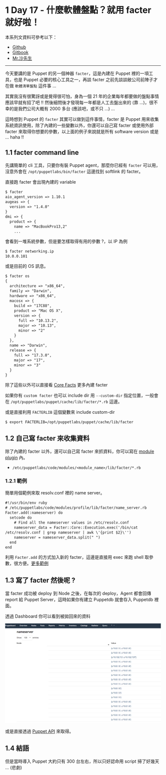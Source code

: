 
# 1 Day 17 - 什麼軟體盤點？就用 facter 就好啦！

本系列文資料可參考以下：

- [Github](https://github.com/shazi7804/ops-puppet-30-days)
- [Gitbook](https://gitbook.com/book/shazi7804/puppet-manage-guide/details)
- [Mr.沙先生](https://shazi.info)

---

今天要講的是 Puppet 的另一個神器 `facter`，這是內建在 Puppet 裡的一項工具，也是 Puppet 必要的核心工具之一，再談 facter 之前先談談敝公司前陣子才在做 `軟體清單盤點` 這件事 ...

其實我沒有很驚訝或是覺得很可怕，身為一個 21 年的企業每年都要做的盤點事情應該早就有招了吧 !! 然後細問後才發現每一年都是人工去盤出來的 (靠 ...)，很不幸的是我們公司大概有 2000 多台 (應該吧，或不只 ...) ... 

這時想到 Puppet 的 `facter` 其實可以做到這件事情，facter 是 Puppet 用來收集系統資訊使用，除了內建的一些變數以外，你還可以自己寫 facter 或使用外部 facter 來取得你想要的參數，以上面的例子來說就是所有 software version 或是 ... haha !!

## 1.1 facter command line

先講簡單的 cli 工具，只要你有裝 Puppet agent，那麼你已經有 `facter` 可以用，沒意外會在 `/opt/puppetlabs/bin/facter` 這邊找到 softlink 的 facter。

直接跑 facter 會出現內建的 variable

```shell
$ facter
aio_agent_version => 1.10.1
augeas => {
  version => "1.4.0"
}
dmi => {
  product => {
    name => "MacBookPro13,2"
    ...
```

會看到一堆系統參數，但是要怎樣取得有用的參數 ?，以 IP 為例

```shell
$ facter networking.ip
10.0.0.101
```

或是目前的 OS 訊息。

```shell
$ facter os
{
  architecture => "x86_64",
  family => "Darwin",
  hardware => "x86_64",
  macosx => {
    build => "17C88",
    product => "Mac OS X",
    version => {
      full => "10.13.2",
      major => "10.13",
      minor => "2"
    }
  },
  name => "Darwin",
  release => {
    full => "17.3.0",
    major => "17",
    minor => "3"
  }
}
```

除了這些以外可以直接看 [Core Facts][core-facts] 更多內建 facter

如果你有 `custom facter` 也可以 include dir 用 `--custom-dir` 指定位置，一般會在 `/opt/puppetlabs/puppet/cache/lib/facter/*.rb` 這邊。

或是直接利用 `FACTERLIB` 這個變數來 include custom-dir

```shell
$ export FACTERLIB=/opt/puppetlabs/puppet/cache/lib/facter
```

## 1.2 自己寫 facter 來收集資料

除了內建的 facter 以外，還可以自己寫 facter 來抓資料，你可以寫在 [module plugin][puppet-module-plugins] 內。

- `/etc/puppetlabs/code/modules/<module_name>/lib/facter/*.rb`

### 1.2.1 範例

簡單用個範例來取 resolv.conf 裡的 name server。

```
#!/usr/bin/env ruby
# /etc/puppetlabs/code/modules/profile/lib/facter/name_server.rb
Facter.add(:nameserver) do
  setcode do
    # Find all the nameserver values in /etc/resolv.conf
    nameserver_data = Facter::Core::Execution.exec('/bin/cat /etc/resolv.conf | grep nameserver | awk \'{print $2}\'')
    nameserver = nameserver_data.split(" ")
  end
end
```

利用 `Facter.add` 的方式加入新的 facter，這邊是直接用 exec 來跑 shell 取參數，很方便。[更多範例][facter-example]

## 1.3 寫了 facter 然後呢 ?

當 facter 成功被 deploy 到 Node 之後，在每次的 deploy，Agent 都會回傳 report 給 Puppet Server，這時如果你有建立 Puppetdb 就會存入 Puppetdb 裡面。

透過 Dashboard 你可以看到被拋回來的資料

![puppet-facter-dashboard](04_01_Platform_components/04_01_02_Factor/images/puppet-facter-dashboard.png)

或是直接透過 [Puppet API][puppet-api] 來取得。

## 1.4 結語

但是當時導入 Puppet 大約只有 300 台左右，所以只好認命用 script 掃了好幾天 ... (悲劇)

[core-facts]: https://puppet.com/docs/facter/3.6/core_facts.html
[puppet-module-plugins]: https://puppet.com/docs/puppet/5.3/plugins_in_modules.html
[facter-example]: https://puppet.com/docs/facter/3.6/fact_overview.html
[puppet-api]: https://puppet.com/docs/puppet/5.3/http_api/http_api_index.html


